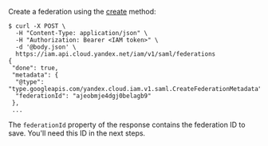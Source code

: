 Create a federation using the [create](../../iam/api-ref/Federation/create) method:

```
$ curl -X POST \
  -H "Content-Type: application/json" \
  -H "Authorization: Bearer <IAM token>" \
  -d '@body.json' \
  https://iam.api.cloud.yandex.net/iam/v1/saml/federations
{
 "done": true,
 "metadata": {
  "@type": "type.googleapis.com/yandex.cloud.iam.v1.saml.CreateFederationMetadata",
  "federationId": "ajeobmje4dgj0belagb9"
 },
 ...
```

The `federationId` property of the response contains the federation ID to save. You'll need this ID in the next steps.


